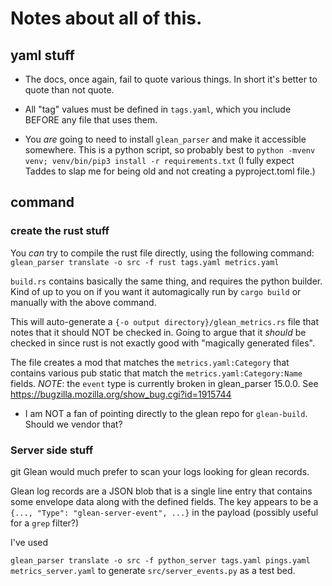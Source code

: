 # Notes about all of this.

## yaml stuff

* The docs, once again, fail to quote various things. In short it's
  better to quote than not quote.

* All "tag" values must be defined in `tags.yaml`, which you include
  BEFORE any file that uses them.

* You _are_ going to need to install `glean_parser` and make it accessible somewhere.
  This is a python script, so probably best to `python -mvenv venv; venv/bin/pip3 install -r requirements.txt`
  (I fully expect Taddes to slap me for being old and not creating a pyproject.toml file.)

## command

### create the rust stuff

You _can_ try to compile the rust file directly, using the following command:
`glean_parser translate -o src -f rust tags.yaml metrics.yaml`

`build.rs` contains basically the same thing, and requires the python builder. Kind of up to you on if you want it
automagically run by `cargo build` or manually with the above command.

This will auto-generate a `{-o output directory}/glean_metrics.rs` file that notes that it should NOT be checked in. Going to argue that it _should_ be checked in since rust is not exactly good with "magically generated files".

The file creates a mod that matches the `metrics.yaml:Category` that contains various pub static that match the `metrics.yaml:Category:Name` fields.
_*NOTE*_: the `event` type is currently broken in glean_parser 15.0.0. See https://bugzilla.mozilla.org/show_bug.cgi?id=1915744

* I am NOT a fan of pointing directly to the glean repo for `glean-build`. Should we vendor that?

### Server side stuff
git 
Glean would much prefer to scan your logs looking for glean records.

Glean log records are a JSON blob that is a single line entry that contains some envelope data along with the defined fields.
The key appears to be a `{..., "Type": "glean-server-event", ...}` in the payload (possibly useful for a `grep` filter?)

I've used

`glean_parser translate -o src -f python_server tags.yaml pings.yaml metrics_server.yaml` to generate `src/server_events.py` as a
test bed.
